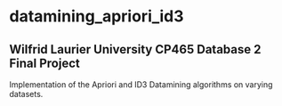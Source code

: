 # datamining_apriori_id3
Wilfrid Laurier University CP465 Database 2 Final Project
---------------------------------------------------------
Implementation of the Apriori and ID3 Datamining algorithms on varying datasets.
